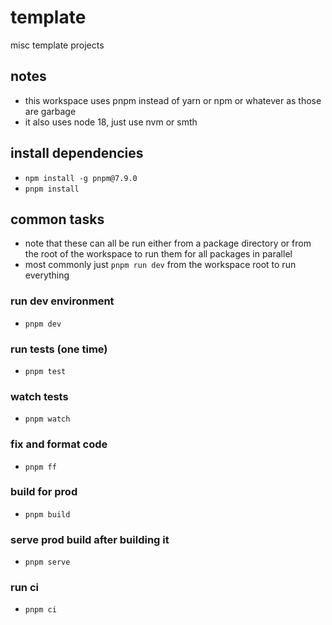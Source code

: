 # template

misc template projects

## notes

- this workspace uses pnpm instead of yarn or npm or whatever as those are garbage
- it also uses node 18, just use nvm or smth

## install dependencies
- `npm install -g pnpm@7.9.0` 
- `pnpm install`

## common tasks

- note that these can all be run either from a package directory or from the root of the workspace to run them for all packages in parallel
- most commonly just `pnpm run dev` from the workspace root to run everything

### run dev environment
- `pnpm dev`

### run tests (one time)
- `pnpm test`

### watch tests
- `pnpm watch`

### fix and format code
- `pnpm ff`

### build for prod
- `pnpm build`

### serve prod build after building it
- `pnpm serve`

### run ci
- `pnpm ci`
